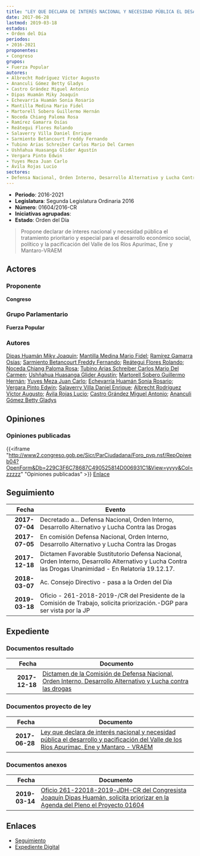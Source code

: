 ```yaml
---
title: "LEY QUE DECLARA DE INTERÉS NACIONAL Y NECESIDAD PÚBLICA EL DESARROLLO Y PACIFICACIÓN DEL VALLE DE LOS RÍOS APURÍMAC, ENE Y MANTARO-VRAEM"
date: 2017-06-28
lastmod: 2019-03-18
estados:
- Orden del Día
periodos:
- 2016-2021
proponentes:
- Congreso
grupos:
- Fuerza Popular
autores:
- Albrecht Rodríguez Víctor Augusto
- Ananculi Gómez Betty Gladys
- Castro Grández Miguel Antonio
- Dipas Huamán Miky Joaquín
- Echevarría Huamán Sonia Rosario
- Mantilla Medina Mario Fidel
- Martorell Sobero Guillermo Hernán
- Noceda Chiang Paloma Rosa
- Ramírez Gamarra Osías
- Reátegui Flores Rolando
- Salaverry Villa Daniel Enrique
- Sarmiento Betancourt Freddy Fernando
- Tubino Arias Schreiber Carlos Mario Del Carmen
- Ushñahua Huasanga Glider Agustín
- Vergara Pinto Edwin
- Yuyes Meza Juan Carlo
- Ávila Rojas Lucio
sectores:
- Defensa Nacional, Orden Interno, Desarrollo Alternativo y Lucha Contra las Drogas
---
```

- **Periodo**: 2016-2021
- **Legislatura**: Segunda Legislatura Ordinaria 2016
- **Número**: 01604/2016-CR
- **Iniciativas agrupadas**: 
- **Estado**: Orden del Día

> Propone declarar de interes nacional y necesidad pública el tratamiento prioritario y especial para el desarrollo económico social, político y la pacificación del Valle de los Ríos Apurímac, Ene y Mantaro-VRAEM


## Actores

### Proponente

**Congreso**

### Grupo Parlamentario

**Fuerza Popular**

### Autores

[Dipas Huamán Miky Joaquín](mailto:mailto:mdipas@congreso.gob.pe); [Mantilla Medina Mario Fidel](mailto:mailto:mmantilla@congreso.gob.pe); [Ramírez Gamarra Osías](mailto:mailto:oramirez@congreso.gob.pe); [Sarmiento Betancourt Freddy Fernando](mailto:mailto:fsarmiento@congreso.gob.pe); [Reátegui Flores Rolando](mailto:mailto:rreategui@congreso.gob.pe); [Noceda Chiang Paloma Rosa](mailto:mailto:pnoceda@congreso.gob.pe); [Tubino Arias Schreiber Carlos Mario Del Carmen](mailto:mailto:ctubino@congreso.gob.pe); [Ushñahua Huasanga Glider Agustín](mailto:mailto:gushnahua@congreso.gob.pe); [Martorell Sobero Guillermo Hernán](mailto:mailto:gmartorell@congreso.gob.pe); [Yuyes Meza Juan Carlo](mailto:mailto:jyuyes@congreso.gob.pe); [Echevarría Huamán Sonia Rosario](mailto:mailto:sechevarria@congreso.gob.pe); [Vergara Pinto Edwin](mailto:mailto:evergara@congreso.gob.pe); [Salaverry Villa Daniel Enrique](mailto:mailto:dsalaverry@congreso.gob.pe); [Albrecht Rodríguez Víctor Augusto](mailto:mailto:valbrecht@congreso.gob.pe); [Ávila Rojas Lucio](mailto:mailto:lavilar@congreso.gob.pe); [Castro Grández Miguel Antonio](mailto:mailto:macastro@congreso.gob.pe); [Ananculi Gómez Betty Gladys](mailto:mailto:bananculi@congreso.gob.pe)

## Opiniones

### Opiniones publicadas

{{<iframe "http://www2.congreso.gob.pe/Sicr/ParCiudadana/Foro_pvp.nsf/RepOpiweb04?OpenForm&Db=229C3F6C78687C490525814D006931C1&View=yyyy&Col=zzzzz" "Opiniones publicadas" >}}
[Enlace](http://www2.congreso.gob.pe/Sicr/ParCiudadana/Foro_pvp.nsf/RepOpiweb04?OpenForm&Db=229C3F6C78687C490525814D006931C1&View=yyyy&Col=zzzzz)


## Seguimiento

| Fecha | Evento |
|------:|--------|
| **2017-07-04** | Decretado a... Defensa Nacional, Orden Interno, Desarrollo Alternativo y Lucha Contra las Drogas |
| **2017-07-05** | En comisión Defensa Nacional, Orden Interno, Desarrollo Alternativo y Lucha Contra las Drogas |
| **2017-12-18** | Dictamen Favorable Sustitutorio Defensa Nacional, Orden Interno, Desarrollo Alternativo y Lucha Contra las Drogas Unanimidad - En Relatoría 19.12.17. |
| **2018-03-07** | Ac. Consejo Directivo - pasa a la Orden del Día |
| **2019-03-18** | Oficio - 261-2018-2019-/CR del Presidente de la Comisión de Trabajo, solicita priorización.-DGP para ser vista por la JP |

## Expediente

### Documentos resultado

| Fecha | Documento |
|------:|-----------|
| **2017-12-18** | [Dictamen de la Comisión de Defensa Nacional, Orden Interno, Desarrollo Alternativo y Lucha contra las drogas](http://www.leyes.congreso.gob.pe/Documentos/2016_2021/Dictamenes/Proyectos_de_Ley/01604DC07MAY20171218.pdf) |

### Documentos proyecto de ley

| Fecha | Documento |
|------:|-----------|
| **2017-06-28** | [Ley que declara de interés nacional y necesidad pública el desarrollo y pacificación del Valle de los Ríos Apurímac, Ene y Mantaro - VRAEM](http://www.leyes.congreso.gob.pe/Documentos/2016_2021/Proyectos_de_Ley_y_de_Resoluciones_Legislativas/PL0160420170628.pdf) |

### Documentos anexos

| Fecha | Documento |
|------:|-----------|
| **2019-03-14** | [Oficio 261-22018-2019-JDH-CR del Congresista Joaquín Dipas Huamán, solicita priorizar en la Agenda del Pleno el Proyecto 01604](http://www.leyes.congreso.gob.pe/Documentos/2016_2021/Oficios/Congresistas/OFICIO-261-2018-2019-JDH-CR.pdf) |

## Enlaces

- [Seguimiento](http://www2.congreso.gob.pe/Sicr/TraDocEstProc/CLProLey2016.nsf/f7fff46988ca05b1052578e100829cc7/54a751d2777646e60525814e0002a922?OpenDocument)
- [Expediente Digital](http://www2.congreso.gob.pe/Sicr/TraDocEstProc/Expvirt_2011.nsf/visbusqptramdoc1621/01604?opendocument)

